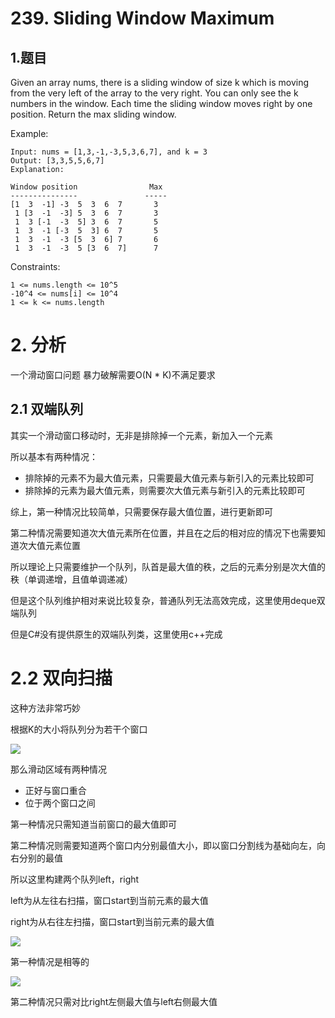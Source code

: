 # 239. Sliding Window Maximum

## 1.题目

Given an array nums, there is a sliding window of size k which is moving from the very left of the array to the very right. You can only see the k numbers in the window. Each time the sliding window moves right by one position. Return the max sliding window.

Example:

```
Input: nums = [1,3,-1,-3,5,3,6,7], and k = 3
Output: [3,3,5,5,6,7] 
Explanation: 

Window position                Max
---------------               -----
[1  3  -1] -3  5  3  6  7       3
 1 [3  -1  -3] 5  3  6  7       3
 1  3 [-1  -3  5] 3  6  7       5
 1  3  -1 [-3  5  3] 6  7       5
 1  3  -1  -3 [5  3  6] 7       6
 1  3  -1  -3  5 [3  6  7]      7
```

Constraints:

```
1 <= nums.length <= 10^5
-10^4 <= nums[i] <= 10^4
1 <= k <= nums.length
```



# 2. 分析

一个滑动窗口问题 暴力破解需要O(N * K)不满足要求

## 2.1 双端队列

其实一个滑动窗口移动时，无非是排除掉一个元素，新加入一个元素

所以基本有两种情况：

- 排除掉的元素不为最大值元素，只需要最大值元素与新引入的元素比较即可
- 排除掉的元素为最大值元素，则需要次大值元素与新引入的元素比较即可

综上，第一种情况比较简单，只需要保存最大值位置，进行更新即可

第二种情况需要知道次大值元素所在位置，并且在之后的相对应的情况下也需要知道次大值元素位置

所以理论上只需要维护一个队列，队首是最大值的秩，之后的元素分别是次大值的秩（单调递增，且值单调递减）

但是这个队列维护相对来说比较复杂，普通队列无法高效完成，这里使用deque双端队列

但是C#没有提供原生的双端队列类，这里使用c++完成

# 2.2 双向扫描

这种方法非常巧妙

根据K的大小将队列分为若干个窗口

![](https://pic.leetcode-cn.com/1598322814-vgxEqd-image.png)

那么滑动区域有两种情况

- 正好与窗口重合
- 位于两个窗口之间

第一种情况只需知道当前窗口的最大值即可

第二种情况则需要知道两个窗口内分别最值大小，即以窗口分割线为基础向左，向右分别的最值

所以这里构建两个队列left，right

left为从左往右扫描，窗口start到当前元素的最大值

right为从右往左扫描，窗口start到当前元素的最大值

![](https://pic.leetcode-cn.com/1598322835-oXsIFc-image.png)

第一种情况是相等的

![](https://pic.leetcode-cn.com/1598322843-nhAyjW-image.png)

第二种情况只需对比right左侧最大值与left右侧最大值

